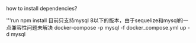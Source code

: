 how to install dependencies?

'''run npm install 
目前只支持mysql 8以下的版本，由于sequelize和mysql的一点兼容性问题未解决
docker-compose -p mysql -f docker_compose.yml up  -d mysql